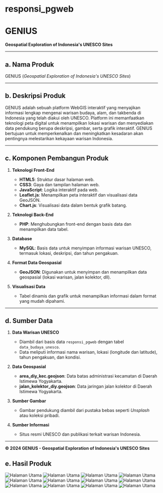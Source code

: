 # responsi_pgweb
# GENIUS  
**Geospatial Exploration of Indonesia's UNESCO Sites**

---

## a. Nama Produk  
GENIUS (*Geospatial Exploration of Indonesia's UNESCO Sites*)

---

## b. Deskripsi Produk  
GENIUS adalah sebuah platform WebGIS interaktif yang menyajikan informasi lengkap mengenai warisan budaya, alam, dan takbenda di Indonesia yang telah diakui oleh UNESCO. Platform ini memanfaatkan teknologi peta digital untuk menampilkan lokasi warisan dan menyediakan data pendukung berupa deskripsi, gambar, serta grafik interaktif. GENIUS bertujuan untuk memperkenalkan dan meningkatkan kesadaran akan pentingnya melestarikan kekayaan warisan Indonesia.

---

## c. Komponen Pembangun Produk  

1. **Teknologi Front-End**  
   - **HTML5**: Struktur dasar halaman web.  
   - **CSS3**: Gaya dan tampilan halaman web.  
   - **JavaScript**: Logika interaktif pada web.  
   - **Leaflet.js**: Menampilkan peta interaktif dan visualisasi data GeoJSON.  
   - **Chart.js**: Visualisasi data dalam bentuk grafik batang.  

2. **Teknologi Back-End**  
   - **PHP**: Menghubungkan front-end dengan basis data dan menampilkan data tabel.  

3. **Database**  
   - **MySQL**: Basis data untuk menyimpan informasi warisan UNESCO, termasuk lokasi, deskripsi, dan tahun pengakuan.  

4. **Format Data Geospasial**  
   - **GeoJSON**: Digunakan untuk menyimpan dan menampilkan data geospasial (lokasi warisan, jalan kolektor, dll).  

5. **Visualisasi Data**  
   - Tabel dinamis dan grafik untuk menampilkan informasi dalam format yang mudah dipahami.  

---

## d. Sumber Data  

1. **Data Warisan UNESCO**  
   - Diambil dari basis data `responsi_pgweb` dengan tabel `data_budaya_unesco`.  
   - Data meliputi informasi nama warisan, lokasi (longitude dan latitude), tahun pengakuan, dan kondisi.  

2. **Data Geospasial**  
   - **area_diy_kec.geojson**: Data batas administrasi kecamatan di Daerah Istimewa Yogyakarta.  
   - **jalan_kolektor_diy.geojson**: Data jaringan jalan kolektor di Daerah Istimewa Yogyakarta.  

3. **Sumber Gambar**  
   - Gambar pendukung diambil dari pustaka bebas seperti *Unsplash* atau koleksi pribadi.  

4. **Sumber Informasi**  
   - Situs resmi UNESCO dan publikasi terkait warisan Indonesia.  

---

**&copy; 2024 GENIUS - Geospatial Exploration of Indonesia's UNESCO Sites**  

## e. Hasil Produk
![Halaman Utama](./image/homepage.png)
![Halaman Utama](./image/interactive1.png)
![Halaman Utama](./image/interactive2.png)
![Halaman Utama](./image/warisanalammap.png)
![Halaman Utama](./image/budayamap.png)
![Halaman Utama](./image/geoparkmap.png)
![Halaman Utama](./image/GaleriWarisanBudayaTakbenda.png)
![Halaman Utama](./image/yogyamap.png)
![Halaman Utama](./image/basemap.png)
![Halaman Utama](./image/grafik.png)
![Halaman Utama](./image/tabeldatabase.png)
![Halaman Utama](./image/infopembuat.png)



